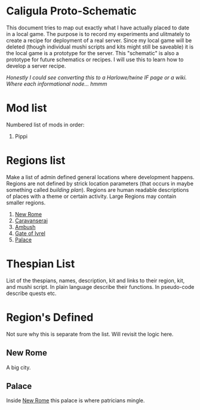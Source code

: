 # Caligula Proto-Schematic

This document tries to map out exactly what I have actually placed to date in a local game. The purpose is to record my experiments and ulitmately to create a recipe for deployment of a real server. Since my local game will be deleted (though individual mushi scripts and kits might still be saveable) it is the local game is a prototype for the server. This "schematic" is also a prototype for future schematics or recipes. I will use this to learn how to develop a server recipe.

_Honestly I could see converting this to a Harlowe/twine IF page or a wiki. Where each informational node... hmmm_

# Mod list
Numbered list of mods in order:
 1. Pippi
 
# Regions list
Make a list of admin defined general locations where development happens. Regions are not defined by strick location parameters (that occurs in maybe something called *building plan*). Regions are human readable descriptions of places with a theme or certain activity. Large Regions may contain smaller regions.

 1. [New Rome](#new-rome)
 2. [Caravanserai](#caravanserai)
 3. [Ambush](#ambush)
 4. [Gate of Ivrel](#gate-of-ivrel)
 5. [Palace](#palace)
 
 # Thespian List
 List of the thespians, names, description, kit and links to their region, kit, and mushi script. In plain language describe their functions. In pseudo-code describe quests etc. 

# Region's Defined
Not sure why this is separate from the list. Will revisit the logic here.

## New Rome
A big city.

## Palace
Inside [New Rome](##new-rome) this palace is where patricians mingle.
